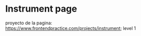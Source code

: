 # Instrument page

proyecto de la pagina: https://www.frontendpractice.com/projects/instrument;
level 1